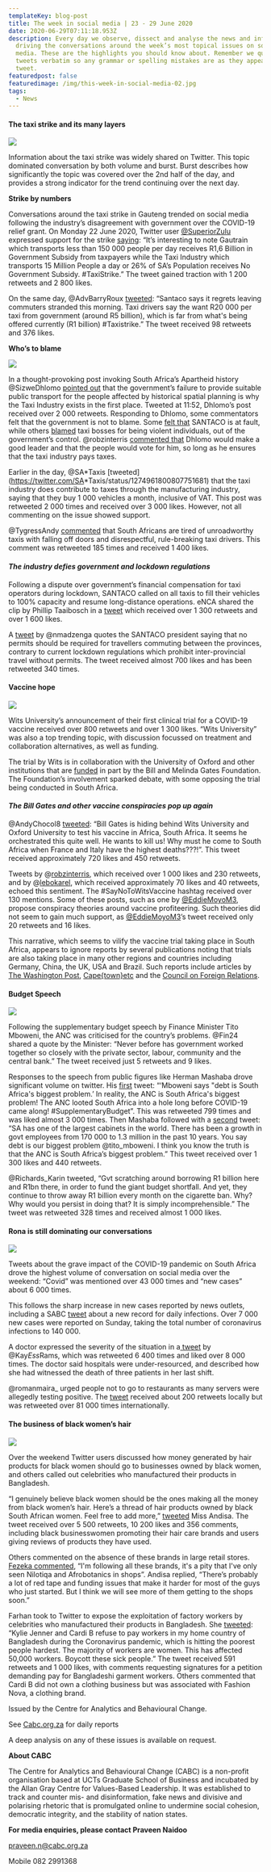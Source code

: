 ```yaml
---
templateKey: blog-post
title: The week in social media | 23 - 29 June 2020
date: 2020-06-29T07:11:18.953Z
description: Every day we observe, dissect and analyse the news and information
  driving the conversations around the week’s most topical issues on social
  media. These are the highlights you should know about. Remember we quote
  tweets verbatim so any grammar or spelling mistakes are as they appear in the
  tweet.
featuredpost: false
featuredimage: /img/this-week-in-social-media-02.jpg
tags:
  - News
---
```

#### **The taxi strike and its many layers**

![](/img/taxi-strike.png)

Information about the taxi strike was widely shared on Twitter. This topic dominated conversation by both volume and burst. Burst describes how significantly the topic was covered over the 2nd half of the day, and provides a strong indicator for the trend continuing over the next day.

**Strike by numbers**

Conversations around the taxi strike in Gauteng trended on social media following the industry’s disagreement with government over the COVID-19 relief grant. On Monday 22 June 2020, Twitter user [@SuperiorZulu](https://twitter.com/SuperiorZulu) expressed support for the strike [saying](https://twitter.com/SuperiorZulu/status/1274767868295557121): “It’s interesting to note Gautrain which transports less than 150 000 people per day receives R1,6 Billion in Government Subsidy from taxpayers while the Taxi Industry which transports 15 Million People a day or 26% of SA’s Population receives No Government Subsidy. #TaxiStrike.” The tweet gained traction with 1 200 retweets and 2 800 likes.

On the same day, @AdvBarryRoux [tweeted](https://twitter.com/AdvoBarryRoux/status/1274946671420604419): “Santaco says it regrets leaving commuters stranded this morning. Taxi drivers say the want R20 000 per taxi from government (around R5 billion), which is far from what's being offered currently (R1 billion) #Taxistrike.” The tweet received 98 retweets and 376 likes.

**Who’s to blame**

![](/img/taxi-strike-who-is-to-blame_.png)

In a thought-provoking post invoking South Africa’s Apartheid history @SizweDhlomo [pointed out](https://twitter.com/SizweDhlomo/status/1275003769516896256) that the government’s failure to provide suitable public transport for the people affected by historical spatial planning is why the Taxi Industry exists in the first place. Tweeted at 11:52, Dhlomo’s post received over 2 000 retweets. Responding to Dhlomo, some commentators felt that the government is not to blame. Some [felt that](https://twitter.com/sibutrader/status/1275035136157982720) SANTACO is at fault, while others [blamed](https://twitter.com/JohnThefuturer/status/1275009103639777280) taxi bosses for being violent individuals, out of the government’s control. @robzinterris [commented that](https://twitter.com/robzinterris/status/1275006253476065280) Dhlomo would make a good leader and that the people would vote for him, so long as he ensures that the taxi industry pays taxes.

Earlier in the day, @SA*Taxis \[tweeted](<https://twitter.com/SA>*Taxis/status/1274961800807751681) that the taxi industry does contribute to taxes through the manufacturing industry, saying that they buy 1 000 vehicles a month, inclusive of VAT. This post was retweeted 2 000 times and received over 3 000 likes. However, not all commenting on the issue showed support.

@TygressAndy [commented](https://twitter.com/TygressAndy/status/1274979108179578880) that South Africans are tired of unroadworthy taxis with falling off doors and disrespectful, rule-breaking taxi drivers. This comment was retweeted 185 times and received 1 400 likes.

#### ***The industry defies government and lockdown regulations***

Following a dispute over government’s financial compensation for taxi operators during lockdown, SANTACO called on all taxis to fill their vehicles to 100% capacity and resume long-distance operations. eNCA shared the clip by Phillip Taaibosch in a [tweet](https://twitter.com/eNCA/status/1277234580450410498) which received over 1 300 retweets and over 1 600 likes.

A [tweet](https://twitter.com/nmadzenga/status/1277237216054575104) by @nmadzenga quotes the SANTACO president saying that no permits should be required for travellers commuting between the provinces, contrary to current lockdown regulations which prohibit inter-provincial travel without permits. The tweet received almost 700 likes and has been retweeted 340 times.

#### **Vaccine hope**

![](/img/vaccine-hope.jpg)

Wits University’s announcement of their first clinical trial for a COVID-19 vaccine received over 800 retweets and over 1 300 likes. “Wits University” was also a top trending topic, with discussion focussed on treatment and collaboration alternatives, as well as funding.

The trial by Wits is in collaboration with the University of Oxford and other institutions that are [funded](https://ewn.co.za/2020/06/23/wits-university-begins-sa-s-first-covid-19-vaccine-trial) in part by the Bill and Melinda Gates Foundation. The Foundation’s involvement sparked debate, with some opposing the trial being conducted in South Africa.

#### ***The Bill Gates and other vaccine conspiracies pop up again***

@AndyChocol8 [tweeted](https://twitter.com/AndyChocol8/status/1275423565232381953): “Bill Gates is hiding behind Wits University and Oxford University to test his vaccine in Africa, South Africa. It seems he orchestrated this quite well. He wants to kill us! Why must he come to South Africa when France and Italy have the highest deaths???!”. This tweet received approximately 720 likes and 450 retweets.

Tweets by @[robzinterris](https://twitter.com/robzinterris/status/1275455998967394305), which received over 1 000 likes and 230 retweets, and by @[lebokarel](https://twitter.com/lebokarel/status/1275424440508198912), which received approximately 70 likes and 40 retweets, echoed this sentiment. The #SayNoToWitsVaccine hashtag received over 130 mentions. Some of these posts, such as one by [@EddieMoyoM3](https://twitter.com/EddieMoyoM3/status/1275528900928471041), propose conspiracy theories around vaccine profiteering. Such theories did not seem to gain much support, as [@EddieMoyoM3](https://twitter.com/EddieMoyoM3/status/1275528900928471041)’s  tweet received only 20 retweets and 16 likes.

This narrative, which seems to vilify the vaccine trial taking place in South Africa, appears to ignore reports by several publications noting that trials are also taking place in many other regions and countries including Germany, China, the UK, USA and Brazil. Such reports include articles by [The Washington Post](https://www.washingtonpost.com/world/europe/coronavirus-vaccine-trials-astrazeneca-moderna/2020/06/09/48f28fea-a414-11ea-898e-b21b9a83f792_story.html), [Cape{town}etc](https://www.capetownetc.com/news/covid-19-vaccine-trials-in-second-phase/) and the [Council on Foreign Relations](https://www.cfr.org/backgrounder/what-world-doing-create-covid-19-vaccine).

#### **Budget Speech**

![](/img/budget-speech-herman-mashaba-tweet.png)

Following the supplementary budget speech by Finance Minister Tito Mboweni, the ANC was criticised for the country’s problems. @Fin24 shared a quote by the Minister: “Never before has government worked together so closely with the private sector, labour, community and the central bank.” The tweet received just 5 retweets and 9 likes.

Responses to the speech from public figures like Herman Mashaba drove significant volume on twitter. His [first](https://twitter.com/HermanMashaba/status/1275781735649816577) tweet: “‘Mboweni says "debt is South Africa's biggest problem.’ In reality, the ANC is South Africa's biggest problem! The ANC looted South Africa into a hole long before COVID-19 came along! #SupplementaryBudget”. This was retweeted 799 times and was liked almost 3 000 times. Then Mashaba followed with a [second](https://twitter.com/HermanMashaba/status/1275797297352314886) tweet: “SA has one of the largest cabinets in the world. There has been a growth in govt employees from 170 000 to 1.3 million in the past 10 years. You say debt is our biggest problem @tito_mboweni. I think you know the truth is that the ANC is South Africa’s biggest problem.” This tweet received over 1 300 likes and 440 retweets.

@Richards_Karin tweeted, “Gvt scratching around borrowing R1 billion here and R1bn there, in order to fund the giant budget shortfall. And yet, they continue to throw away R1 billion every month on the cigarette ban. Why? Why would you persist in doing that? It is simply incomprehensible.” The tweet was retweeted 328 times and received almost 1 000 likes.

#### **Rona is still dominating our conversations**

![](/img/rona-still-in-conversations.jpg)

Tweets about the grave impact of the COVID-19 pandemic on South Africa drove the highest volume of conversation on social media over the weekend: “Covid” was mentioned over 43 000 times and “new cases” about 6 000 times.

This follows the sharp increase in new cases reported by news outlets, including a SABC [tweet](https://twitter.com/SABCNews/status/1277306787922878472) about a new record for daily infections. Over 7 000 new cases were reported on Sunday, taking the total number of coronavirus infections to 140 000.

A doctor expressed the severity of the situation in a[ tweet](https://twitter.com/Kay_Ess_Rams/status/1276833373869215746) by @Kay*Ess*Rams, which was retweeted 6 400 times and liked over 8 000 times. The doctor said hospitals were under-resourced, and described how she had witnessed the death of three patients in her last shift.

@romanmaira_ urged people not to go to restaurants as many servers were allegedly testing positive. The [tweet](https://twitter.com/romanmaira__/status/1276635042589048833) received about 200 retweets locally but was retweeted over 81 000 times internationally.

#### **The business of black women’s hair**

![](/img/black-women-s-hair.jpg)

Over the weekend Twitter users discussed how money generated by hair products for black women should go to businesses owned by black women, and others called out celebrities who manufactured their products in Bangladesh.

“I genuinely believe black women should be the ones making all the money from black women’s hair. Here’s a thread of hair products owned by black South African women. Feel free to add more,” [tweeted](https://twitter.com/miss_andisa/status/1276801094966931456) Miss Andisa. The tweet received over 5 500 retweets, 10 200 likes and 356 comments, including black businesswomen promoting their hair care brands and users giving reviews of products they have used.

Others commented on the absence of these brands in large retail stores.[ Fezeka commented](https://twitter.com/fezeka_stwayi/status/1276804489131913216), “I'm following all these brands, it's a pity that I've only seen Nilotiqa and Afrobotanics in shops”. Andisa replied, “There’s probably a lot of red tape and funding issues that make it harder for most of the guys who just started. But I think we will see more of them getting to the shops soon.”

Farhan took to Twitter to expose the exploitation of factory workers by celebrities who manufactured their products in Bangladesh. She [tweeted](https://twitter.com/FarhaanRT/status/1277163402264219649): “Kylie Jenner and Cardi B refuse to pay workers in my home country of Bangladesh during the Coronavirus pandemic, which is hitting the poorest people hardest. The majority of workers are women. This has affected 50,000 workers. Boycott these sick people.” The tweet received 591 retweets and 1 000 likes, with comments requesting signatures for a petition demanding pay for Bangladeshi garment workers. Others commented that Cardi B did not own a clothing business but was associated with Fashion Nova, a clothing brand.

Issued by the Centre for Analytics and Behavioural Change.

See [Cabc.org.za](http://cabc.org.za/) for daily reports

A deep analysis on any of these issues is available on request.

**About CABC**

The Centre for Analytics and Behavioural Change (CABC) is a non-profit organisation based at UCTs Graduate School of Business and incubated by the Allan Gray Centre for Values-Based Leadership. It was established to track and counter mis- and disinformation, fake news and divisive and polarising rhetoric that is promulgated online to undermine social cohesion, democratic integrity, and the stability of nation states.

**For media enquiries, please contact Praveen Naidoo**

[praveen.n@cabc.org.za](mailto:praveennaidoo123@gmail.com)

Mobile 082 2991368